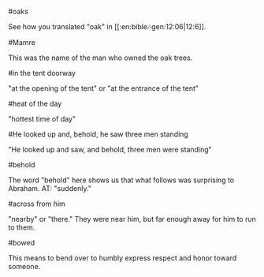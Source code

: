 #oaks

See how you translated "oak" in [[:en:bible:notes:gen:12:06|12:6]].

#Mamre

This was the name of the man who owned the oak trees.

#in the tent doorway

"at the opening of the tent" or "at the entrance of the tent"

#heat of the day

"hottest time of day"

#He looked up and, behold, he saw three men standing

"He looked up and saw, and behold, three men were standing"

#behold

The word "behold" here shows us that what follows was surprising to Abraham. AT: "suddenly."

#across from him

"nearby" or "there." They were near him, but far enough away for him to run to them.

#bowed

This means to bend over to humbly express respect and honor toward someone.